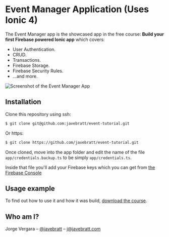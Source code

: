 # Event Manager Application (Uses Ionic 4)

The Event Manager app is the showcased app in the free course: **Build your
first Firebase powered Ionic app** which covers:

- User Authentication.
- CRUD.
- Transactions.
- Firebase Storage.
- Firebase Security Rules.
- ...and more.

![Screenshot of the Event Manager App](https://javebratt.com/wp-content/uploads/2017/12/banner.png)

## Installation

Clone this repository using ssh:

```sh
$ git clone git@github.com:javebratt/event-tutorial.git
```

Or https:

```sh
$ git clone https://github.com/javebratt/event-tutorial.git
```

Once cloned, move into the app folder and edit the name of the file
`app/credentials.backup.ts` to be simply `app/credentials.ts`.

Inside that file you'll add your Firebase keys which you can get from
[the Firebase Console](https://console.firebase.google.com)

## Usage example

To find out how to use it and how it was build,
[download the course](https://javebratt.com/firebase-free-course/?ref=githubrepo).

## Who am I?

Jorge Vergara – [@javebratt](https://twitter.com/javebratt) – j@javebratt.com

